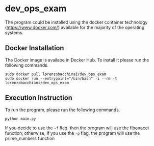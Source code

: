 # dev_ops_exam

The program could be installed using the docker container technology (https://www.docker.com/) available for the majority of the operating systems.

## Docker Installation

The Docker image is availabe in Docker Hub. To install it please run the following commands.

```
sudo docker pull lorenzobacchinai/dev_ops_exam
sudo docker run --entrypoint="/bin/bash" -i --rm -t lorenzobacchiani/dev_ops_exam
```

## Execution Instruction

To run the program, please run the following commands. 

```
python main.py
```

If you decide to use the ```-f``` flag, then the program will use the fibonacci function, otherwise, if you use the ```-p``` flag, the program will use the prime_numbers function

